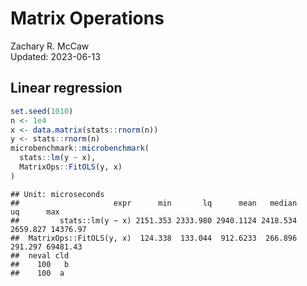 # Matrix Operations

Zachary R. McCaw <br>
Updated: 2023-06-13




## Linear regression


```r
set.seed(1010)
n <- 1e4
x <- data.matrix(stats::rnorm(n))
y <- stats::rnorm(n)
microbenchmark::microbenchmark(
  stats::lm(y ~ x),
  MatrixOps::FitOLS(y, x)
)
```

```
## Unit: microseconds
##                     expr      min       lq      mean   median       uq      max
##         stats::lm(y ~ x) 2151.353 2333.980 2940.1124 2418.534 2659.827 14376.97
##  MatrixOps::FitOLS(y, x)  124.338  133.044  912.6233  266.896  291.297 69481.43
##  neval cld
##    100   b
##    100  a
```
